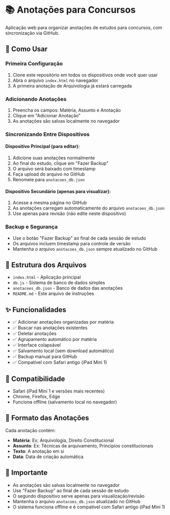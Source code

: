 # 📚 Anotações para Concursos

Aplicação web para organizar anotações de estudos para concursos, com sincronização via GitHub.

## 🚀 Como Usar

### Primeira Configuração
1. Clone este repositório em todos os dispositivos onde você quer usar
2. Abra o arquivo `index.html` no navegador
3. A primeira anotação de Arquivologia já estará carregada

### Adicionando Anotações
1. Preencha os campos: Matéria, Assunto e Anotação
2. Clique em "Adicionar Anotação"
3. As anotações são salvas localmente no navegador

### Sincronizando Entre Dispositivos

#### Dispositivo Principal (para editar):
1. Adicione suas anotações normalmente
2. Ao final do estudo, clique em "Fazer Backup"
3. O arquivo será baixado com timestamp
4. Faça upload do arquivo no GitHub
5. Renomeie para `anotacoes_db.json`

#### Dispositivo Secundário (apenas para visualizar):
1. Acesse a mesma página no GitHub
2. As anotações carregam automaticamente do arquivo `anotacoes_db.json`
3. Use apenas para revisão (não edite neste dispositivo)

### Backup e Segurança
- Use o botão "Fazer Backup" ao final de cada sessão de estudo
- Os arquivos incluem timestamp para controle de versão
- Mantenha o arquivo `anotacoes_db.json` sempre atualizado no GitHub

## 📁 Estrutura dos Arquivos

- `index.html` - Aplicação principal
- `db.js` - Sistema de banco de dados simples
- `anotacoes_db.json` - Banco de dados das anotações
- `README.md` - Este arquivo de instruções

## ✨ Funcionalidades

- ✅ Adicionar anotações organizadas por matéria
- ✅ Buscar nas anotações existentes
- ✅ Deletar anotações
- ✅ Agrupamento automático por matéria
- ✅ Interface colapsável
- ✅ Salvamento local (sem download automático)
- ✅ Backup manual para GitHub
- ✅ Compatível com Safari antigo (iPad Mini 1)

## 🔧 Compatibilidade

- Safari (iPad Mini 1 e versões mais recentes)
- Chrome, Firefox, Edge
- Funciona offline (salvamento local no navegador)

## 📝 Formato das Anotações

Cada anotação contém:
- **Matéria**: Ex: Arquivologia, Direito Constitucional
- **Assunto**: Ex: Técnicas de arquivamento, Princípios constitucionais
- **Texto**: A anotação em si
- **Data**: Data de criação automática

## 🚨 Importante

- As anotações são salvas localmente no navegador
- Use "Fazer Backup" ao final de cada sessão de estudo
- O segundo dispositivo serve apenas para visualização/revisão
- Mantenha o arquivo `anotacoes_db.json` atualizado no GitHub
- O sistema funciona offline e é compatível com Safari antigo (iPad Mini 1) 